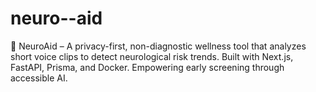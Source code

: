 # neuro--aid
🧠 NeuroAid – A privacy-first, non-diagnostic wellness tool that analyzes short voice clips to detect neurological risk trends. Built with Next.js, FastAPI, Prisma, and Docker. Empowering early screening through accessible AI.
